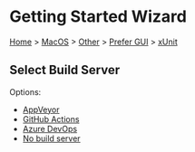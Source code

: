 <!--
GENERATED FILE - DO NOT EDIT
This file was generated by [MarkdownSnippets](https://github.com/SimonCropp/MarkdownSnippets).
Source File: /docs/mdsource/wiz/MacOS_Other_Gui_xUnit.source.md
To change this file edit the source file and then run MarkdownSnippets.
-->

# Getting Started Wizard

[Home](/docs/wiz/readme.md) > [MacOS](MacOS.md) > [Other](MacOS_Other.md) > [Prefer GUI](MacOS_Other_Gui.md) > [xUnit](MacOS_Other_Gui_xUnit.md)

## Select Build Server

Options:
 * [AppVeyor](MacOS_Other_Gui_xUnit_AppVeyor.md)
 * [GitHub Actions](MacOS_Other_Gui_xUnit_GitHubActions.md)
 * [Azure DevOps](MacOS_Other_Gui_xUnit_AzureDevOps.md)
 * [No build server](MacOS_Other_Gui_xUnit_None.md)
